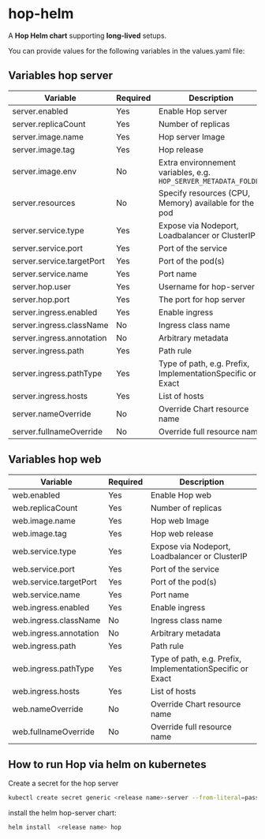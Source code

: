 <!--
Licensed to the Apache Software Foundation (ASF) under one
or more contributor license agreements.  See the NOTICE file
distributed with this work for additional information
regarding copyright ownership.  The ASF licenses this file
to you under the Apache License, Version 2.0 (the
"License"); you may not use this file except in compliance
with the License.  You may obtain a copy of the License at
  http://www.apache.org/licenses/LICENSE-2.0
Unless required by applicable law or agreed to in writing,
software distributed under the License is distributed on an
"AS IS" BASIS, WITHOUT WARRANTIES OR CONDITIONS OF ANY
KIND, either express or implied.  See the License for the
specific language governing permissions and limitations
under the License.
-->

# hop-helm

A **Hop Helm chart** supporting **long-lived** setups.

You can provide values for the following variables in the values.yaml file:

## Variables hop server

Variable    | Required    | Description
---	|----	|---
server.enabled | Yes | Enable Hop server
server.replicaCount | Yes | Number of replicas
server.image.name | Yes | Hop server Image
server.image.tag | Yes | Hop release
server.image.env | No | Extra environnement variables, e.g. `HOP_SERVER_METADATA_FOLDER`
server.resources | No | Specify resources (CPU, Memory) available for the pod
server.service.type | Yes | Expose via Nodeport, Loadbalancer or ClusterIP
server.service.port | Yes | Port of the service
server.service.targetPort | Yes | Port of the pod(s)
server.service.name | Yes | Port name
server.hop.user | Yes | Username for hop-server
server.hop.port | Yes | The port for hop server
server.ingress.enabled | Yes | Enable ingress
server.ingress.className | No | Ingress class name
server.ingress.annotation | No | Arbitrary metadata
server.ingress.path | Yes | Path rule
server.ingress.pathType | Yes | Type of path, e.g. Prefix, ImplementationSpecific or Exact
server.ingress.hosts | Yes | List of hosts
server.nameOverride | No | Override Chart resource name
server.fullnameOverride | No | Override full resource name

## Variables hop web

Variable    | Required    | Description
---	|----	|---
web.enabled | Yes | Enable Hop web
web.replicaCount | Yes | Number of replicas
web.image.name | Yes | Hop web Image
web.image.tag | Yes | Hop web release
web.service.type | Yes | Expose via Nodeport, Loadbalancer or ClusterIP
web.service.port | Yes | Port of the service
web.service.targetPort | Yes | Port of the pod(s)
web.service.name | Yes | Port name
web.ingress.enabled | Yes | Enable ingress
web.ingress.className | No | Ingress class name
web.ingress.annotation | No | Arbitrary metadata
web.ingress.path | Yes | Path rule
web.ingress.pathType | Yes | Type of path, e.g. Prefix, ImplementationSpecific or Exact
web.ingress.hosts | Yes | List of hosts
web.nameOverride | No | Override Chart resource name 
web.fullnameOverride | No | Override full resource name

## How to run Hop via helm on kubernetes

Create a secret for the hop server

```bash
kubectl create secret generic <release name>-server --from-literal=pass=admin
```

install the helm hop-server chart:

```bash
helm install  <release name> hop
```